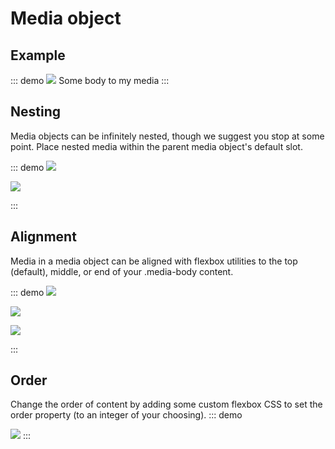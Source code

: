 # Media object

## Example

::: demo
<media title="Media Title">
	<img slot="media" src="https://picsum.photos/100?random" class="mr-3">
	Some body to my media
</media>
:::

## Nesting

Media objects can be infinitely nested, though we suggest you stop at some point. Place nested media within the parent media object's default slot.

::: demo
<media title="Media Title">
	<img slot="media" src="https://picsum.photos/100?random" class="mr-3">
	<!-- Lorem ipsum -->
	<p v-dummy="'100'"></p>
	<!-- Nested media -->
	<media title="Media Title 2">
		<img slot="media" src="https://picsum.photos/100?random" class="mr-3">
		<!-- Lorem ipsum -->
		<p v-dummy="'100'"></p>
	</media>
</media>
:::

## Alignment
Media in a media object can be aligned with flexbox utilities to the top (default), middle, or end of your .media-body content.

::: demo
<media title="Top-aligned media">
	<img slot="media" src="https://picsum.photos/100?random" class="align-self-start mr-3">
	<p v-dummy="'100'"></p>
</media>
<media title="Center-aligned media">
	<img slot="media" src="https://picsum.photos/100?random" class="align-self-center mr-3">
	<p v-dummy="'100'"></p>
</media>
<media title="Bottom-aligned media">
	<img slot="media" src="https://picsum.photos/100?random" class="align-self-end mr-3">
	<p v-dummy="'100'"></p>
</media>
:::

## Order
Change the order of content by adding some custom flexbox CSS to set the order property (to an integer of your choosing).
::: demo
<media title="Top-aligned media">
	<p v-dummy="'100'" class="order-0"></p>
	<img slot="media" class="order-1 ml-5" src="https://picsum.photos/100?random">
</media>
:::

<script>
export default {
	data () {
    return {
    	
    }
  },
  methods:{

  }
}
</script>

